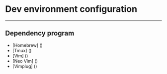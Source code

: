 # Dev environment configuration
---
## Dependency program
- [Homebrew] ()
- [Tmux] ()
- [Vim] ()
- [Neo Vim] ()
- [Vimplug] ()
